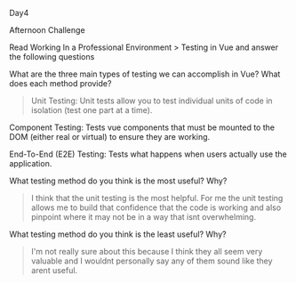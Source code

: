 Day4 

Afternoon Challenge

Read Working In a Professional Environment > Testing in Vue and answer the following questions

What are the three main types of testing we can accomplish in Vue? What does each method provide?
>Unit Testing: Unit tests allow you to test individual units of code in isolation (test one part at a time).

Component Testing: Tests vue components that must be mounted to the DOM (either real or virtual) to ensure they are working.

End-To-End (E2E) Testing: Tests what happens when users actually use the application.

What testing method do you think is the most useful? Why?
> I think that the unit testing is the most helpful. For me the unit testing allows me to build that confidence that the code is working and also pinpoint where it may not be in a way that isnt overwhelming. 

What testing method do you think is the least useful? Why?
> I'm not really sure about this because I think they all seem very valuable and I wouldnt personally say any of them sound like they arent useful.